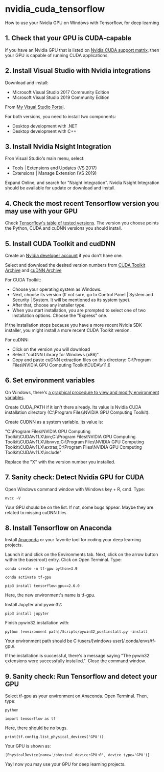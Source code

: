# nvidia_cuda_tensorflow
How to use your Nvidia GPU on Windows with Tensorflow, for deep learning

## 1. Check that your GPU is CUDA-capable

If you have an Nvidia GPU that is listed on [Nvidia CUDA support matrix](https://developer.nvidia.com/cuda-gpus), then your GPU is capable of running CUDA applications.

## 2. Install Visual Studio with Nvidia integrations

Download and install:

* Microsoft Visual Studio 2017 Community Edition
* Microsoft Visual Studio 2019 Community Edition

From [My Visual Studio Portal](https://my.visualstudio.com/Downloads).

For both versions, you need to install two components:

* Desktop development with .NET
* Desktop development with C++

## 3. Install Nvidia Nsight Integration

Fron Visual Studio's main menu, select:

* Tools | Extensions and Updates (VS 2017)
* Extensions | Manage Extension (VS 2019)

Expand Online, and search for "Nsight integration". Nvidia Nsight Integration should be available for update or download and install.


## 4. Check the most recent Tensorflow version you may use with your GPU

Check [Tensorflow's table of tested versions](https://www.tensorflow.org/install/source#gpu). The version you choose points the Python, CUDA and cuDNN versions you should install.


## 5. Install CUDA Toolkit and cudDNN

Create an [Nvidia developer account](https://developer.nvidia.com/) if you don't have one.

Select and download the desired version numbers from [CUDA Toolkit Archive](https://developer.nvidia.com/cuda-toolkit-archive) and [cuDNN Archive](https://developer.nvidia.com/rdp/cudnn-archive)

For CUDA Toolkit:

* Choose your operating system as Windows. 
* Next, choose its version (If not sure, go to Control Panel | System and Security | System. It will be mentioned as its system type). 
* After that, choose any installer type. 
* When you start installation, you are prompted to select one of two installation options. Choose the "Express" one.

If the installation stops because you have a more recent Nvidia SDK installer, you might install a more recent CUDA Toolkit version.

For cuDNN:

* Click on the version you will download
* Select "cuDNN Library for Windows (x86)".
* Copy and paste cuDNN extraction files on this directory: C:\Program Files\NVIDIA GPU Computing Toolkit\CUDA\v11.6


## 6. Set environment variables

On Windows, there's [a graphical procedure to view and modify environment variables](https://docs.oracle.com/en/database/oracle/machine-learning/oml4r/1.5.1/oread/creating-and-modifying-environment-variables-on-windows.html#GUID-DD6F9982-60D5-48F6-8270-A27EC53807D0).

Create CUDA_PATH if it isn't there already. Its value is Nvidia CUDA installation directory (C:\Program Files\NVIDIA GPU Computing Toolkit).

Create CUDNN as a system variable. its value is:

"C:\Program Files\NVIDIA GPU Computing Toolkit\CUDA\v11.X\bin;C:\Program Files\NVIDIA GPU Computing Toolkit\CUDA\v11.X\libnvvp;C:\Program Files\NVIDIA GPU Computing Toolkit\CUDA\v11.X\extras;C:\Program Files\NVIDIA GPU Computing Toolkit\CUDA\v11.X\include"

Replace the "X" with the version number you installed.


## 7. Sanity check: Detect Nvidia GPU for CUDA

Open Windows command window with Windows key + R, cmd. Type:

```
nvcc -V
```

Your GPU should be on the list. If not, some bugs appear. Maybe they are related to missing cuDNN files.


## 8. Install Tensorflow on Anaconda

Install [Anaconda](https://www.anaconda.com/products/individual) or your favorite tool for coding your deep learning projects.

Launch it and click on the Environments tab. Next, click on the arrow button within the base(root) entry. Click on Open Terminal. Type:

```
conda create -n tf-gpu python=3.9
```

```
conda activate tf-gpu
```

```
pip3 install tensorflow-gpu==2.6.0
```

Here, the new environment's name is tf-gpu.

Install Jupyter and pywin32:

```
pip3 install jupyter
```


Finish pywin32 installation with:

```
python [environment path]/Scripts/pywin32_postinstall.py -install
```

Your environment path should be C:/users/[windows user]/.conda/envs/tf-gpu/.

If the installation is successful, there's a message saying "The pywin32 extensions were successfully installed.". Close the command window.


## 9. Sanity check: Run Tensorflow and detect your GPU

Select tf-gpu as your environment on Anaconda. Open Terminal. Then, type:

```
python
```

```
import tensorflow as tf
```

Here, there should be no bugs.

```
print(tf.config.list_physical_devices('GPU'))
```

Your GPU is shown as:

```
[PhysicalDevice(name='/physical_device:GPU:0', device_type='GPU')]
```

Yay! now you may use your GPU for deep learning projects.

